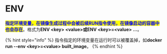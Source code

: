 # ENV

<mark style="color:blue;">**指定环境变量，在镜像生成过程中会被后续RUN指令使用，在镜像启动的容器中也会存在**</mark>。格式为**ENV \<key> \<value>**或**ENV \<key>=\<value> ...**。

{% hint style="info" %}
指令指定的环境变量在运行时可以被覆盖掉，如**docker run --env \<key>=\<value> built\_image**。
{% endhint %}
